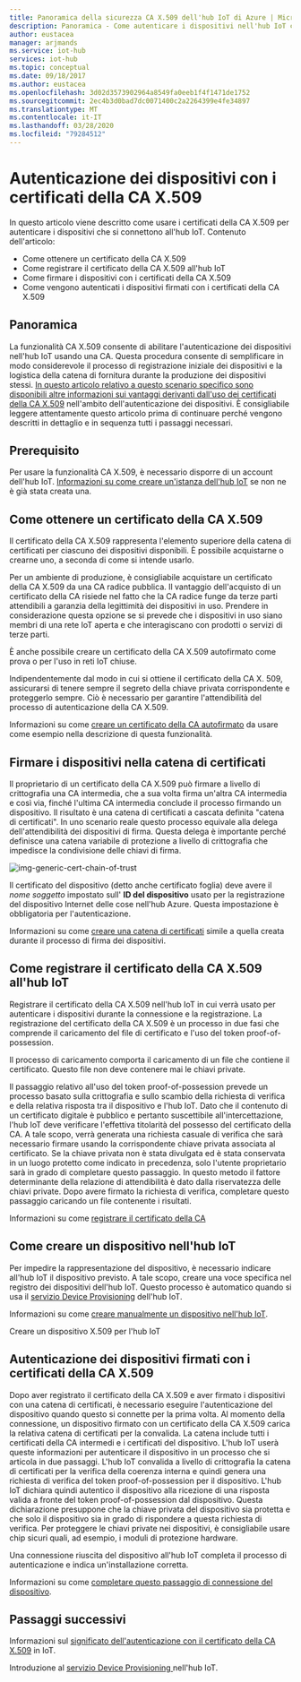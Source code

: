 ```yaml
---
title: Panoramica della sicurezza CA X.509 dell'hub IoT di Azure | Microsoft Docs
description: Panoramica - Come autenticare i dispositivi nell'hub IoT con i certificati della CA X.509.
author: eustacea
manager: arjmands
ms.service: iot-hub
services: iot-hub
ms.topic: conceptual
ms.date: 09/18/2017
ms.author: eustacea
ms.openlocfilehash: 3d02d3573902964a8549fa0eeb1f4f1471de1752
ms.sourcegitcommit: 2ec4b3d0bad7dc0071400c2a2264399e4fe34897
ms.translationtype: MT
ms.contentlocale: it-IT
ms.lasthandoff: 03/28/2020
ms.locfileid: "79284512"
---
```

# <a name="device-authentication-using-x509-ca-certificates"></a>Autenticazione dei dispositivi con i certificati della CA X.509

In questo articolo viene descritto come usare i certificati della CA X.509 per autenticare i dispositivi che si connettono all'hub IoT.  Contenuto dell'articolo:

* Come ottenere un certificato della CA X.509
* Come registrare il certificato della CA X.509 all'hub IoT
* Come firmare i dispositivi con i certificati della CA X.509
* Come vengono autenticati i dispositivi firmati con i certificati della CA X.509

## <a name="overview"></a>Panoramica

La funzionalità CA X.509 consente di abilitare l'autenticazione dei dispositivi nell'hub IoT usando una CA. Questa procedura consente di semplificare in modo considerevole il processo di registrazione iniziale dei dispositivi e la logistica della catena di fornitura durante la produzione dei dispositivi stessi. [In questo articolo relativo a questo scenario specifico sono disponibili altre informazioni sui vantaggi derivanti dall'uso dei certificati della CA X.509](iot-hub-x509ca-concept.md) nell'ambito dell'autenticazione dei dispositivi.  È consigliabile leggere attentamente questo articolo prima di continuare perché vengono descritti in dettaglio e in sequenza tutti i passaggi necessari.

## <a name="prerequisite"></a>Prerequisito

Per usare la funzionalità CA X.509, è necessario disporre di un account dell'hub IoT.  [Informazioni su come creare un'istanza dell'hub IoT](quickstart-send-telemetry-dotnet.md) se non ne è già stata creata una.

## <a name="how-to-get-an-x509-ca-certificate"></a>Come ottenere un certificato della CA X.509

Il certificato della CA X.509 rappresenta l'elemento superiore della catena di certificati per ciascuno dei dispositivi disponibili.  È possibile acquistarne o crearne uno, a seconda di come si intende usarlo.

Per un ambiente di produzione, è consigliabile acquistare un certificato della CA X.509 da una CA radice pubblica. Il vantaggio dell'acquisto di un certificato della CA risiede nel fatto che la CA radice funge da terze parti attendibili a garanzia della legittimità dei dispositivi in uso. Prendere in considerazione questa opzione se si prevede che i dispositivi in uso siano membri di una rete IoT aperta e che interagiscano con prodotti o servizi di terze parti.

È anche possibile creare un certificato della CA X.509 autofirmato come prova o per l'uso in reti IoT chiuse.

Indipendentemente dal modo in cui si ottiene il certificato della CA X. 509, assicurarsi di tenere sempre il segreto della chiave privata corrispondente e proteggerlo sempre.  Ciò è necessario per garantire l'attendibilità del processo di autenticazione della CA X.509.

Informazioni su come [creare un certificato della CA autofirmato](https://github.com/Azure/azure-iot-sdk-c/blob/master/tools/CACertificates/CACertificateOverview.md) da usare come esempio nella descrizione di questa funzionalità.

## <a name="sign-devices-into-the-certificate-chain-of-trust"></a>Firmare i dispositivi nella catena di certificati

Il proprietario di un certificato della CA X.509 può firmare a livello di crittografia una CA intermedia, che a sua volta firma un'altra CA intermedia e così via, finché l'ultima CA intermedia conclude il processo firmando un dispositivo. Il risultato è una catena di certificati a cascata definita "catena di certificati". In uno scenario reale questo processo equivale alla delega dell'attendibilità dei dispositivi di firma. Questa delega è importante perché definisce una catena variabile di protezione a livello di crittografia che impedisce la condivisione delle chiavi di firma.

![img-generic-cert-chain-of-trust](./media/generic-cert-chain-of-trust.png)

Il certificato del dispositivo (detto anche certificato foglia) deve avere il *nome soggetto* impostato sull' **ID del dispositivo** usato per la registrazione del dispositivo Internet delle cose nell'hub Azure. Questa impostazione è obbligatoria per l'autenticazione.

Informazioni su come [creare una catena di certificati](https://github.com/Azure/azure-iot-sdk-c/blob/master/tools/CACertificates/CACertificateOverview.md) simile a quella creata durante il processo di firma dei dispositivi.

## <a name="how-to-register-the-x509-ca-certificate-to-iot-hub"></a>Come registrare il certificato della CA X.509 all'hub IoT

Registrare il certificato della CA X.509 nell'hub IoT in cui verrà usato per autenticare i dispositivi durante la connessione e la registrazione.  La registrazione del certificato della CA X.509 è un processo in due fasi che comprende il caricamento del file di certificato e l'uso del token proof-of-possession.

Il processo di caricamento comporta il caricamento di un file che contiene il certificato.  Questo file non deve contenere mai le chiavi private.

Il passaggio relativo all'uso del token proof-of-possession prevede un processo basato sulla crittografia e sullo scambio della richiesta di verifica e della relativa risposta tra il dispositivo e l'hub IoT.  Dato che il contenuto di un certificato digitale è pubblico e pertanto suscettibile all'intercettazione, l'hub IoT deve verificare l'effettiva titolarità del possesso del certificato della CA.  A tale scopo, verrà generata una richiesta casuale di verifica che sarà necessario firmare usando la corrispondente chiave privata associata al certificato.  Se la chiave privata non è stata divulgata ed è stata conservata in un luogo protetto come indicato in precedenza, solo l'utente proprietario sarà in grado di completare questo passaggio. In questo metodo il fattore determinante della relazione di attendibilità è dato dalla riservatezza delle chiavi private.  Dopo avere firmato la richiesta di verifica, completare questo passaggio caricando un file contenente i risultati.

Informazioni su come [registrare il certificato della CA](iot-hub-security-x509-get-started.md#register-x509-ca-certificates-to-your-iot-hub)

## <a name="how-to-create-a-device-on-iot-hub"></a>Come creare un dispositivo nell'hub IoT

Per impedire la rappresentazione del dispositivo, è necessario indicare all'hub IoT il dispositivo previsto.  A tale scopo, creare una voce specifica nel registro dei dispositivi dell'hub IoT.  Questo processo è automatico quando si usa il [servizio Device Provisioning](https://azure.microsoft.com/blog/azure-iot-hub-device-provisioning-service-preview-automates-device-connection-configuration/) dell'hub IoT. 

Informazioni su come [creare manualmente un dispositivo nell'hub IoT](iot-hub-security-x509-get-started.md#create-an-x509-device-for-your-iot-hub).

Creare un dispositivo X.509 per l'hub IoT

## <a name="authenticating-devices-signed-with-x509-ca-certificates"></a>Autenticazione dei dispositivi firmati con i certificati della CA X.509

Dopo aver registrato il certificato della CA X.509 e aver firmato i dispositivi con una catena di certificati, è necessario eseguire l'autenticazione del dispositivo quando questo si connette per la prima volta.  Al momento della connessione, un dispositivo firmato con un certificato della CA X.509 carica la relativa catena di certificati per la convalida. La catena include tutti i certificati della CA intermedi e i certificati del dispositivo.  L'hub IoT userà queste informazioni per autenticare il dispositivo in un processo che si articola in due passaggi.  L'hub IoT convalida a livello di crittografia la catena di certificati per la verifica della coerenza interna e quindi genera una richiesta di verifica del token proof-of-possession per il dispositivo.  L'hub IoT dichiara quindi autentico il dispositivo alla ricezione di una risposta valida a fronte del token proof-of-possession dal dispositivo.  Questa dichiarazione presuppone che la chiave privata del dispositivo sia protetta e che solo il dispositivo sia in grado di rispondere a questa richiesta di verifica.  Per proteggere le chiavi private nei dispositivi, è consigliabile usare chip sicuri quali, ad esempio, i moduli di protezione hardware.

Una connessione riuscita del dispositivo all'hub IoT completa il processo di autenticazione e indica un'installazione corretta.

Informazioni su come [completare questo passaggio di connessione del dispositivo](iot-hub-security-x509-get-started.md#authenticate-your-x509-device-with-the-x509-certificates).

## <a name="next-steps"></a>Passaggi successivi

Informazioni sul [significato dell'autenticazione con il certificato della CA X.509](iot-hub-x509ca-concept.md) in IoT.

Introduzione al [servizio Device Provisioning ](https://docs.microsoft.com/azure/iot-dps/) nell'hub IoT.
